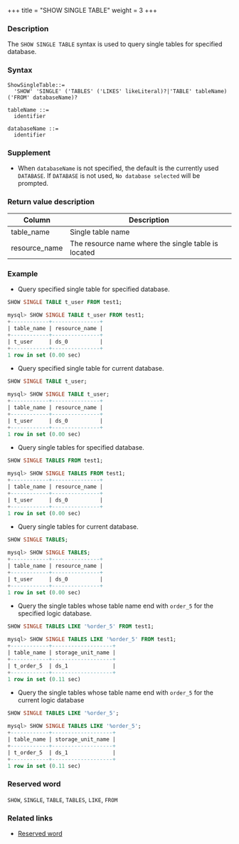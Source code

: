 +++
title = "SHOW SINGLE TABLE"
weight = 3
+++

### Description

The `SHOW SINGLE TABLE` syntax is used to query single tables for specified database.

### Syntax

```
ShowSingleTable::=
  'SHOW' 'SINGLE' ('TABLES' ('LIKES' likeLiteral)?|'TABLE' tableName) ('FROM' databaseName)?

tableName ::=
  identifier

databaseName ::=
  identifier
```

### Supplement

- When `databaseName` is not specified, the default is the currently used `DATABASE`. If `DATABASE` is not used, `No database selected` will be prompted.

### Return value description

| Column        | Description                                           |
| ------------- | ------------------------------------------------------|
| table_name    | Single table name                                     |
| resource_name | The resource name where the single table is located   |


### Example

- Query specified single table for specified database.

```sql
SHOW SINGLE TABLE t_user FROM test1;
```

```sql
mysql> SHOW SINGLE TABLE t_user FROM test1;
+------------+---------------+
| table_name | resource_name |
+------------+---------------+
| t_user     | ds_0          |
+------------+---------------+
1 row in set (0.00 sec)
```

- Query specified single table for current database.

```sql
SHOW SINGLE TABLE t_user;
```

```sql
mysql> SHOW SINGLE TABLE t_user;
+------------+---------------+
| table_name | resource_name |
+------------+---------------+
| t_user     | ds_0          |
+------------+---------------+
1 row in set (0.00 sec)
```

- Query single tables for specified database.

```sql
SHOW SINGLE TABLES FROM test1;
```

```sql
mysql> SHOW SINGLE TABLES FROM test1;
+------------+---------------+
| table_name | resource_name |
+------------+---------------+
| t_user     | ds_0          |
+------------+---------------+
1 row in set (0.00 sec)
```

- Query single tables for current database.

```sql
SHOW SINGLE TABLES;
```

```sql
mysql> SHOW SINGLE TABLES;
+------------+---------------+
| table_name | resource_name |
+------------+---------------+
| t_user     | ds_0          |
+------------+---------------+
1 row in set (0.00 sec)
```

- Query the single tables whose table name end with `order_5` for the specified logic database.

```sql
SHOW SINGLE TABLES LIKE '%order_5' FROM test1;
```

```sql
mysql> SHOW SINGLE TABLES LIKE '%order_5' FROM test1;
+------------+-------------------+
| table_name | storage_unit_name |
+------------+-------------------+
| t_order_5  | ds_1              |
+------------+-------------------+
1 row in set (0.11 sec)
```


- Query the single tables whose table name end with `order_5` for the current logic database

```sql
SHOW SINGLE TABLES LIKE '%order_5';
```

```sql
mysql> SHOW SINGLE TABLES LIKE '%order_5';
+------------+-------------------+
| table_name | storage_unit_name |
+------------+-------------------+
| t_order_5  | ds_1              |
+------------+-------------------+
1 row in set (0.11 sec)
```

### Reserved word

`SHOW`, `SINGLE`, `TABLE`, `TABLES`, `LIKE`, `FROM`

### Related links

- [Reserved word](/en/reference/distsql/syntax/reserved-word/)

